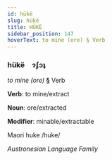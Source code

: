 ```yaml
---
id: hükë
slug: hükë
title: HÜKË
sidebar_position: 147
hoverText: to mine (ore) § Verb
---
```


### hükë&emsp;<span kind="abugida">ɂʄɔʇ</span>

*to mine (ore)* **§** Verb

**Verb**: to mine/extract

**Noun**: ore/extracted

**Modifier**: minable/extractable

Maori huke /huke/

*Austronesian Language Family*